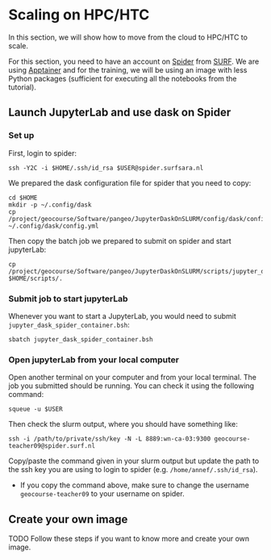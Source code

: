 # Scaling on HPC/HTC

In this section, we will show how to move from the cloud to HPC/HTC to scale. 

For this section, you need to have an account on [Spider](https://doc.spider.surfsara.nl/en/latest/Pages/about.html) from [SURF](https://www.surf.nl/). 
We are using [Apptainer](https://apptainer.org) and for the training, we will be using an image with less Python packages (sufficient for executing all the notebooks from the tutorial). 

## Launch JupyterLab and use dask on Spider

### Set up

First, login to spider:

```
ssh -Y2C -i $HOME/.ssh/id_rsa $USER@spider.surfsara.nl
```

We prepared the dask configuration file for spider that you need to copy:

```
cd $HOME
mkdir -p ~/.config/dask
cp /project/geocourse/Software/pangeo/JupyterDaskOnSLURM/config/dask/config_spider.yml ~/.config/dask/config.yml
```

Then copy the batch job we prepared to submit on spider and start jupyterLab:

```
cp /project/geocourse/Software/pangeo/JupyterDaskOnSLURM/scripts/jupyter_dask_spider_container.bsh $HOME/scripts/.
```

### Submit job to start jupyterLab

Whenever you want to start a JupyterLab, you would need to submit `jupyter_dask_spider_container.bsh`:

```
sbatch jupyter_dask_spider_container.bsh
```

### Open jupyterLab from your local computer

Open another terminal on your computer and from your local terminal. The job you submitted should be running. You can check it using the following command:

```
squeue -u $USER
```

Then check the slurm output, where you should have something like:

```
ssh -i /path/to/private/ssh/key -N -L 8889:wn-ca-03:9300 geocourse-teacher09@spider.surf.nl
```

Copy/paste the command given in your slurm output but update the path to the ssh key you are using to login to spider (e.g. `/home/annef/.ssh/id_rsa`).

- If you copy the command above, make sure to change the username `geocourse-teacher09` to your username on spider.

 
## Create your own image

TODO
Follow these steps if you want to know more and create your own image. 
